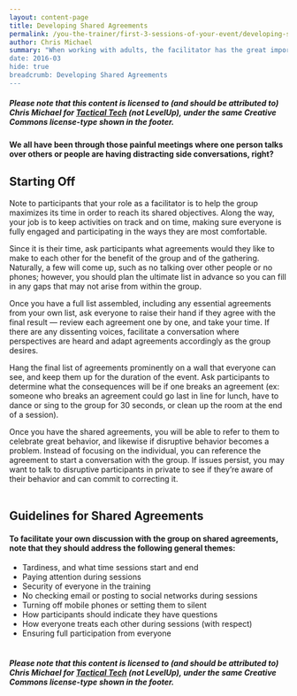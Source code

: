```yaml
---
layout: content-page
title: Developing Shared Agreements
permalink: /you-the-trainer/first-3-sessions-of-your-event/developing-shared-agreements/
author: Chris Michael
summary: "When working with adults, the facilitator has the great importance of recognizing everyone’s experience, expertise and autonomy. To help establish working agreements as to how the group should best collaborate and work together, you can crowd-source agreements, rather than prescribe them as ground rules. Though these are often referred to as “ground rules,” we place importance on the term “shared agreements.”
date: 2016-03
hide: true
breadcrumb: Developing Shared Agreements
---
```

##### Please note that this content is licensed to (and should be attributed to) Chris Michael for [Tactical Tech](https://www.tacticaltech.org) (not LevelUp), under the same Creative Commons license-type shown in the footer.

#### We all have been through those painful meetings where one person talks over others or people are having distracting side conversations, right? 

## Starting Off
Note to participants that your role as a facilitator is to help the group maximizes its time in order to reach its shared objectives. Along the way, your job is to keep activities on track and on time, making sure everyone is fully engaged and participating in the ways they are most comfortable.

Since it is their time, ask participants what agreements would they like to make to each other for the benefit of the group and of the gathering. Naturally, a few will come up, such as no talking over other people or no phones; however, you should plan the ultimate list in advance so you can fill in any gaps that may not arise from within the group.

Once you have a full list assembled, including any essential agreements from your own list, ask everyone to raise their hand if they agree with the final result — review each agreement one by one, and take your time. If there are any dissenting voices, facilitate a conversation where perspectives are heard and adapt agreements accordingly as the group desires.

Hang the final list of agreements prominently on a wall that everyone can see, and keep them up for the duration of the event. Ask participants to determine what the consequences will be if one breaks an agreement (ex: someone who breaks an agreement could go last in line for lunch, have to dance or sing to the group for 30 seconds, or clean up the room at the end of a session).

Once you have the shared agreements, you will be able to refer to them to celebrate great behavior, and likewise if disruptive behavior becomes a problem. Instead of focusing on the individual, you can reference the agreement to start a conversation with the group. If issues persist, you may want to talk to disruptive participants in private to see if they’re aware of their behavior and can commit to correcting it.
<br><br>

## Guidelines for Shared Agreements

#### To facilitate your own discussion with the group on shared agreements, note that they should address the following general themes:

- Tardiness, and what time sessions start and end
- Paying attention during sessions
- Security of everyone in the training
- No checking email or posting to social networks during sessions
- Turning off mobile phones or setting them to silent
- How participants should indicate they have questions
- How everyone treats each other during sessions (with respect)
- Ensuring full participation from everyone
<br><br>

##### Please note that this content is licensed to (and should be attributed to) Chris Michael for [Tactical Tech](https://www.tacticaltech.org) (not LevelUp), under the same Creative Commons license-type shown in the footer.
<br><br>
